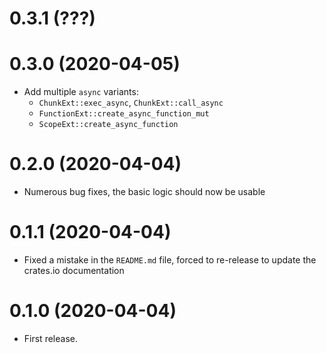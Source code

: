 # 0.3.1 (???)

# 0.3.0 (2020-04-05)

* Add multiple `async` variants:
  * `ChunkExt::exec_async`, `ChunkExt::call_async`
  * `FunctionExt::create_async_function_mut`
  * `ScopeExt::create_async_function`

# 0.2.0 (2020-04-04)

* Numerous bug fixes, the basic logic should now be usable

# 0.1.1 (2020-04-04)

* Fixed a mistake in the `README.md` file, forced to re-release to update the
  crates.io documentation

# 0.1.0 (2020-04-04)

* First release.
